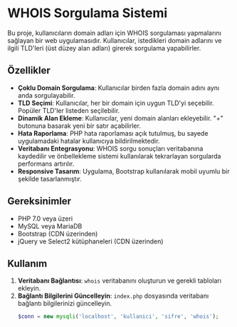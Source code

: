 # WHOIS Sorgulama Sistemi

Bu proje, kullanıcıların domain adları için WHOIS sorgulaması yapmalarını sağlayan bir web uygulamasıdır. Kullanıcılar, istedikleri domain adlarını ve ilgili TLD'leri (üst düzey alan adları) girerek sorgulama yapabilirler.

## Özellikler

- **Çoklu Domain Sorgulama**: Kullanıcılar birden fazla domain adını aynı anda sorgulayabilir.
- **TLD Seçimi**: Kullanıcılar, her bir domain için uygun TLD'yi seçebilir. Popüler TLD'ler listeden seçilebilir.
- **Dinamik Alan Ekleme**: Kullanıcılar, yeni domain alanları ekleyebilir. "+" butonuna basarak yeni bir satır açabilirler.
- **Hata Raporlama**: PHP hata raporlaması açık tutulmuş, bu sayede uygulamadaki hatalar kullanıcıya bildirilmektedir.
- **Veritabanı Entegrasyonu**: WHOIS sorgu sonuçları veritabanına kaydedilir ve önbellekleme sistemi kullanılarak tekrarlayan sorgularda performans artırılır.
- **Responsive Tasarım**: Uygulama, Bootstrap kullanılarak mobil uyumlu bir şekilde tasarlanmıştır.

## Gereksinimler

- PHP 7.0 veya üzeri
- MySQL veya MariaDB
- Bootstrap (CDN üzerinden)
- jQuery ve Select2 kütüphaneleri (CDN üzerinden)

## Kullanım

1. **Veritabanı Bağlantısı**: `whois` veritabanını oluşturun ve gerekli tabloları ekleyin.
2. **Bağlantı Bilgilerini Güncelleyin**: `index.php` dosyasında veritabanı bağlantı bilgilerinizi güncelleyin.
   ```php
   $conn = new mysqli('localhost', 'kullanici', 'sifre', 'whois');
